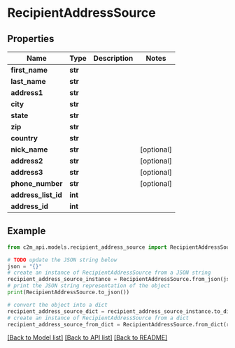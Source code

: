 # RecipientAddressSource


## Properties

Name | Type | Description | Notes
------------ | ------------- | ------------- | -------------
**first_name** | **str** |  | 
**last_name** | **str** |  | 
**address1** | **str** |  | 
**city** | **str** |  | 
**state** | **str** |  | 
**zip** | **str** |  | 
**country** | **str** |  | 
**nick_name** | **str** |  | [optional] 
**address2** | **str** |  | [optional] 
**address3** | **str** |  | [optional] 
**phone_number** | **str** |  | [optional] 
**address_list_id** | **int** |  | 
**address_id** | **int** |  | 

## Example

```python
from c2m_api.models.recipient_address_source import RecipientAddressSource

# TODO update the JSON string below
json = "{}"
# create an instance of RecipientAddressSource from a JSON string
recipient_address_source_instance = RecipientAddressSource.from_json(json)
# print the JSON string representation of the object
print(RecipientAddressSource.to_json())

# convert the object into a dict
recipient_address_source_dict = recipient_address_source_instance.to_dict()
# create an instance of RecipientAddressSource from a dict
recipient_address_source_from_dict = RecipientAddressSource.from_dict(recipient_address_source_dict)
```
[[Back to Model list]](../README.md#documentation-for-models) [[Back to API list]](../README.md#documentation-for-api-endpoints) [[Back to README]](../README.md)


